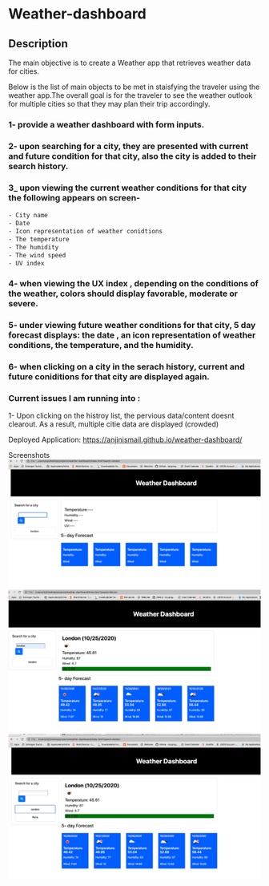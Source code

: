 # Weather-dashboard

## Description

The main objective is to create a Weather app that retrieves weather data for cities. 

Below is the list of main objects to be met in staisfying the traveler using the weather app.The overall goal is for the traveler to see the weather outlook for multiple cities so that they may plan their trip accordingly.

### 1- provide a weather dashboard with form inputs.
### 2- upon searching for a city, they are presented with current and future condition for that city, also the city is added to their search history.
### 3_ upon viewing the current weather conditions for that city the following appears on screen- 
    - City name
    - Date
    - Icon representation of weather conidtions
    - The temperature
    - The humidity
    - The wind speed
    - UV index
### 4- when viewing the UX index , depending on the conditions of the weather, colors should display favorable, moderate or severe.
### 5- under viewing future weather conditions for that city, 5 day forecast displays: the date , an icon representation of weather conditions, the temperature, and the humidity.
### 6- when clicking on a city in the serach history, current and future coniditions for that city are displayed again.

### Current issues I am running into :
1- Upon clicking on the histroy list, the pervious data/content doesnt clearout. As a result, multiple citie data are displayed (crowded)



Deployed Application: https://anjinismail.github.io/weather-dashboard/

Screenshots
<img src="https://github.com/AnjinIsmail/weather-dashboard/blob/main/assets/screenshots/1.png">
<img src="https://github.com/AnjinIsmail/weather-dashboard/blob/main/assets/screenshots/2.png">
<img src="https://github.com/AnjinIsmail/weather-dashboard/blob/main/assets/screenshots/3.png">


